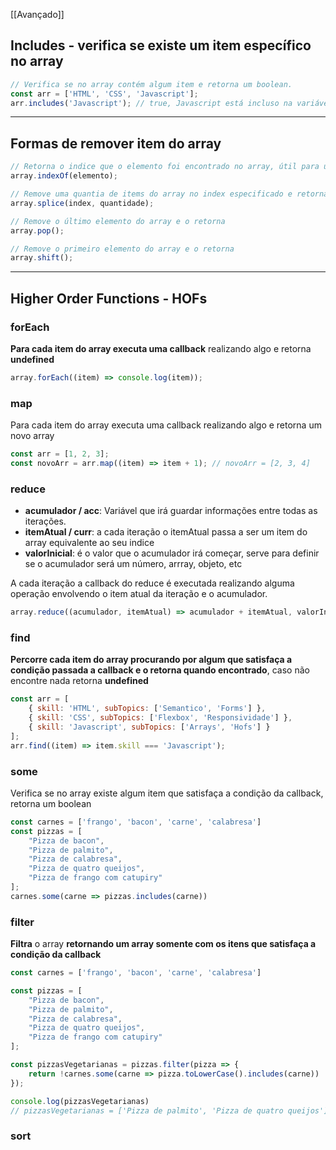 [[Avançado]]
## Includes - verifica se existe um item específico no array
```jsx
// Verifica se no array contém algum item e retorna um boolean.
const arr = ['HTML', 'CSS', 'Javascript'];
arr.includes('Javascript'); // true, Javascript está incluso na variável arr
```
---
## Formas de remover item do array
```jsx
// Retorna o indice que o elemento foi encontrado no array, útil para usar com splice
array.indexOf(elemento);

// Remove uma quantia de items do array no index especificado e retorna elemento deletado
array.splice(index, quantidade);

// Remove o último elemento do array e o retorna
array.pop();

// Remove o primeiro elemento do array e o retorna
array.shift();
```
---
## Higher Order Functions - HOFs

### forEach
**Para cada item do array executa uma callback** realizando algo e retorna **undefined**
```js
array.forEach((item) => console.log(item));
```
### map
Para cada item do array executa uma callback realizando algo e retorna um novo array
```js
const arr = [1, 2, 3]; 
const novoArr = arr.map((item) => item + 1); // novoArr = [2, 3, 4]
```
### reduce
- **acumulador / acc**: Variável que irá guardar informações entre todas as iterações.
- **itemAtual / curr**: a cada iteração o itemAtual passa a ser um item do array equivalente ao seu indice
- **valorInicial**: é o valor que o acumulador irá começar, serve para definir se o acumulador será um número, arrray, objeto, etc

A cada iteração a callback do reduce é executada realizando alguma operação envolvendo o item atual da iteração e o acumulador.
```jsx
array.reduce((acumulador, itemAtual) => acumulador + itemAtual, valorInicial);
```
### find
**Percorre cada item do array procurando por algum que satisfaça a condição passada a callback e o retorna quando encontrado**, caso não encontre nada retorna **undefined**
```js
const arr = [
	{ skill: 'HTML', subTopics: ['Semantico', 'Forms'] },
	{ skill: 'CSS', subTopics: ['Flexbox', 'Responsividade'] },
	{ skill: 'Javascript', subTopics: ['Arrays', 'Hofs'] }
];
arr.find((item) => item.skill === 'Javascript');
```
### some
Verifica se no array existe algum item que satisfaça a condição da callback, retorna um boolean
```js
const carnes = ['frango', 'bacon', 'carne', 'calabresa']
const pizzas = [
	"Pizza de bacon",
	"Pizza de palmito",
	"Pizza de calabresa",
	"Pizza de quatro queijos",
	"Pizza de frango com catupiry"
];
carnes.some(carne => pizzas.includes(carne))
```
### filter
**Filtra** o array **retornando um array somente com os itens que satisfaça a condição da callback**
```js
const carnes = ['frango', 'bacon', 'carne', 'calabresa']

const pizzas = [
	"Pizza de bacon",
	"Pizza de palmito",
	"Pizza de calabresa",
	"Pizza de quatro queijos",
	"Pizza de frango com catupiry"
];

const pizzasVegetarianas = pizzas.filter(pizza => {
	return !carnes.some(carne => pizza.toLowerCase().includes(carne))
});

console.log(pizzasVegetarianas)
// pizzasVegetarianas = ['Pizza de palmito', 'Pizza de quatro queijos']
```
### sort